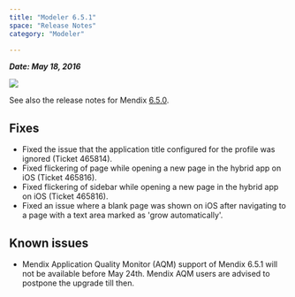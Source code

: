```yaml
---
title: "Modeler 6.5.1"
space: "Release Notes"
category: "Modeler"

---
```

***Date: May 18, 2016***

[![](attachments/819203/19399042.png)](https://appstore.home.mendix.com/link/modeler/6.5.1)

See also the release notes for Mendix [6.5.0](https://world.mendix.com/display/ReleaseNotes/6.5.0).

## Fixes

*   Fixed the issue that the application title configured for the profile was ignored (Ticket 465814).
*   Fixed flickering of page while opening a new page in the hybrid app on iOS (Ticket 465816).
*   Fixed flickering of sidebar while opening a new page in the hybrid app on iOS (Ticket 465816).
*   Fixed an issue where a blank page was shown on iOS after navigating to a page with a text area marked as 'grow automatically'.

## Known issues

*   Mendix Application Quality Monitor (AQM) support of Mendix 6.5.1 will not be available before May 24th. Mendix AQM users are advised to postpone the upgrade till then.